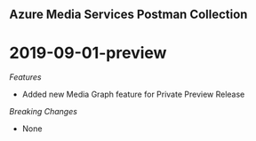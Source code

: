 ## Azure Media Services Postman Collection

<a name="2019-09-01-preview"></a>
# 2019-09-01-preview

*Features*
* Added new Media Graph feature for Private Preview Release


*Breaking Changes*
* None
